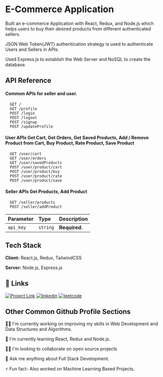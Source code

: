 
# E-Commerce Application

Built an e-commerce Application with React, Redux, and Node.js which helps users to buy their desired products from different authenticated sellers.

JSON Web Token(JWT) authentication strategy is used to authenticate Users and Sellers in APIs.

Used Express.js to establish the Web Server and NoSQL to create the database.


## API Reference

#### Common APIs for seller and user.

```http
  GET /
  GET /profile
  POST /login
  POST /logout
  POST /signup
  POST /updateProfile
```

#### User APIs Get Cart, Get Orders, Get Saved Products, Add / Remove Product from Cart, Buy Product, Rate Product, Save Product 

```http
  GET /user/cart
  GET /user/orders
  GET /user/savedProducts
  POST /user/product/cart
  POST /user/product/buy
  POST /user/product/rate
  POST /user/product/save
```

#### Seller APIs Get Products, Add Product 

```http
  GET /seller/products
  POST /seller/addProduct
```

| Parameter | Type     | Description                |
| :-------- | :------- | :------------------------- |
| `api_key` | `string` | **Required**.  |

## Tech Stack

**Client:** React.js, Redux, TailwindCSS

**Server:** Node.js, Express.js


## 🔗 Links
[![Project Link](https://img.shields.io/badge/Project_Link-000?style=for-the-badge&logo=ko-fi&logoColor=white)](https://ecommerce-prod-application.netlify.app/)
[![linkedin](https://img.shields.io/badge/linkedin-0A66C2?style=for-the-badge&logo=linkedin&logoColor=white)](https://www.linkedin.com/in/saksham-prajapati-1923421b3/)
[![leetcode](https://img.shields.io/badge/Leetcode-1DA1F2?style=for-the-badge&logo=leetcode&logoColor=white)](https://leetcode.com/Saksham1005/)

## Other Common Github Profile Sections
👩‍💻 I'm currently working on improving my skills in Web Development and Data Structures and Algorithms.

🧠 I'm currently learning React, Redux and Node.js.

👯‍♀️ I'm looking to collaborate on open source projects

💬 Ask me anything about Full Stack Development. 

⚡️ Fun fact- Also worked on Machine Learning Based Projects.

